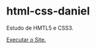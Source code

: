 # html-css-daniel
Estudo de HMTL5 e CSS3.

<a href="https://danielturbino.github.io/html-css-daniel/desafio1-daniel/desafio.html">Executar o Site.
